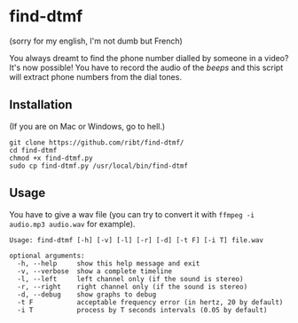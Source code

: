 # find-dtmf
(sorry for my english, I'm not dumb but French)

You always dreamt to find the phone number dialled by someone in a video? It's now possible! You have to record the audio of the *beeps* and this script will extract phone numbers from the dial tones.

## Installation
(If you are on Mac or Windows, go to hell.)

```
git clone https://github.com/ribt/find-dtmf/
cd find-dtmf
chmod +x find-dtmf.py
sudo cp find-dtmf.py /usr/local/bin/find-dtmf
```

## Usage

You have to give a wav file (you can try to convert it with `ffmpeg -i audio.mp3 audio.wav` for example).

```
Usage: find-dtmf [-h] [-v] [-l] [-r] [-d] [-t F] [-i T] file.wav

optional arguments:
  -h, --help     show this help message and exit
  -v, --verbose  show a complete timeline
  -l, --left     left channel only (if the sound is stereo)
  -r, --right    right channel only (if the sound is stereo)
  -d, --debug    show graphs to debug
  -t F           acceptable frequency error (in hertz, 20 by default)
  -i T           process by T seconds intervals (0.05 by default)
```
